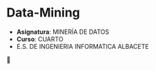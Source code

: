 # Data-Mining

* **Asignatura**: MINERÍA DE DATOS 
* **Curso**: CUARTO
* E.S. DE INGENIERIA INFORMATICA ALBACETE

:gem:

